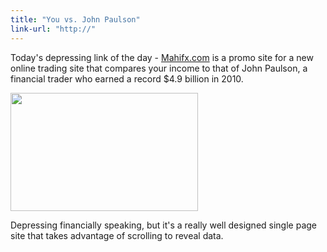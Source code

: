 ```yaml
---
title: "You vs. John Paulson"
link-url: "http://"
---
```

<p>Today's depressing link of the day - <a href="http://mahifx.com/">Mahifx.com</a> is a promo site for a new online trading site that compares your income to that of John Paulson, a financial trader who earned a record $4.9 billion in 2010.</p>
<p><a href="http://mahifx.com/"><img src="https://chrisenns.com/wp-content/uploads/2011/10/Screen-Shot-2011-10-25-at-9.30.11-AM-300x189.png" alt="" title="You vs John Paulson" width="300" height="189" class="aligncenter size-medium wp-image-19742" /></a></p>
<p>Depressing financially speaking, but it's a really well designed single page site that takes advantage of scrolling to reveal data.</p>

